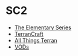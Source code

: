 # SC2

- [The Elementary Series](https://terrancraft.com/the-elementary-series/)
- [TerranCraft](https://terrancraft.com/)
- [All Things Terran](https://www.reddit.com/r/AllThingsTerran/)
- [VODs](https://sc2casts.com/)
